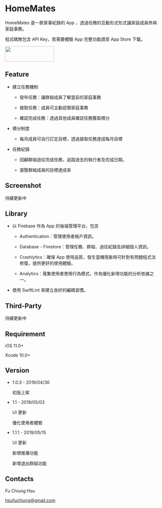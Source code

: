# HomeMates   

HomeMates 是一款家事紀錄的 App ，透過任務的互動形式形式讓家庭成員參與家庭事務。

程式碼無包含 API Key，若需要體驗 App 完整功能請至 App Store 下載。


[<img src="https://github.com/nick1ee/Shalk/raw/master/screenshot/DownloadAppStoreBadge.png" width="160" height="50" align=center>](https://itunes.apple.com/us/app/homemates/id1461736657?l=zh&ls=1&mt=8)

## Feature

- 建立任務機制

  - 發布任務：讓群組成員了解當前的家庭事務
  
  - 接取任務：成員可主動認領家庭事務
  
  - 確認完成任務：透過其他成員確認任務獲取積分

- 積分制度
  
  - 每月成員可自行訂定目標，透過接取任務達成每月目標
  
- 任務紀錄
 
   - 回顧群組過往完成任務，追蹤過去的執行者及完成日期。
 
   - 瀏覽群組成員的目標達成率
 
## Screenshot

持續更新中

## Library

- 以 Firebase 作為 App 的後端管理平台，包含

  - Authentication：管理使用者帳戶資訊。
  
  - Database - Firestore：管理任務、群組、過往紀錄及詳細個人資訊。
  
  - Crashlytics：確保 App 使用品質，發生當機現象時可針對有問題程式法修復，提供更好的使用體驗。
  
  - Analytics：蒐集使用者使用行為模式，作為優化新增功能的分析依據之一。

- 使用 SwiftLint 來建立良好的編碼習慣。

## Third-Party

持續更新中

## Requirement

iOS 11.0+

Xcode 10.0+

## Version

- 1.0.3 - 2019/04/30

  初版上架

- 1.1 - 2019/05/03

  UI 更新

  優化使用者體驗

- 1.1.1 - 2019/05/15

  UI 更新

  新增推播功能

  新增退出群組功能

## Contacts

Fu Chiung Hsu

hsufuchiung@gmail.com
